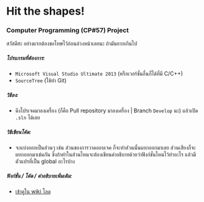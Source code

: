 # Hit the shapes!
### Computer Programming (CP#57) Project

สวัสดีฮะ อย่างแรกต้องขอโทษไว้ก่อนล่วงหน้าเลยนะ ถ้ามันยากเกินไป

##### โปรแกรมที่ต้องการ:
- `Microsoft Visual Studio Ultimate 2013` (หรือเวอร์ชั่นอื่นก็ได้ที่มี C/C++)
- `SourceTree` (ใช้ทำ Git)

##### วิธีลง:
- ดึงโปรเจคมาลงเครื่อง (ก็คือ Pull repository มาลงเครื่อง | Branch `Develop` นะ) แล้วเปิด `.sln` ได้เลย

##### วิธีเขียนโค้ด:
- จะแบ่งออกเป็นส่วนๆ เช่น ส่วนของการวาดออบเจค ก็จะทำส่วนนั้นแยกออกมาเลย ส่วนเสียงก็จะแยกออกมาเช่นกัน ซึ่งถ้าทำในส่วนไหนจะต้องเขียนคำอธิบายด้วยว่าฟังก์ชั่นไหนไว้ทำอะไร แล้วมีตัวแปรที่เป็น global อะไรบ้าง

##### ฟังก์ชั่น / โค้ด / คำอธิบายเพิ่มเติม:
- [เข้าดูใน wiki โลด](https://github.com/chaniwat/Hit-the-shapes/wiki)
